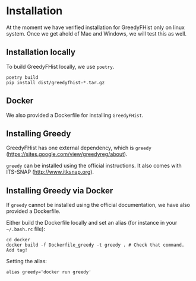 # Installation

At the moment we have verified installation for GreedyFHist only on linux system. Once we get ahold of Mac and Windows, we will test this as well.

## Installation locally

To build GreedyFHist locally, we use `poetry`.

```
poetry build
pip install dist/greedyfhist-*.tar.gz
```


## Docker

We also provided a Dockerfile for installing `GreedyFHist`.



## Installing Greedy

GreedyFHist has one external dependency, which is `greedy` (https://sites.google.com/view/greedyreg/about).

`greedy` can be installed using the official instructions. It also comes with ITS-SNAP (http://www.itksnap.org). 

## Installing Greedy via Docker

If `greedy` cannot be installed using the official documentation, we have also provided a Dockerfile. 

Either build the Dockerfile locally and set an alias (for instance in your `~/.bash.rc` file):

```
cd docker
docker build -f Dockerfile_greedy -t greedy . # Check that command. Add tag!
```

Setting the alias:

```
alias greedy='docker run greedy'
```

